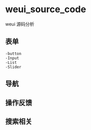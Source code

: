 # weui_source_code
weui 源码分析

## 表单
    -button
    -Input
    -List
    -Slider

## 导航

## 操作反馈

## 搜索相关
